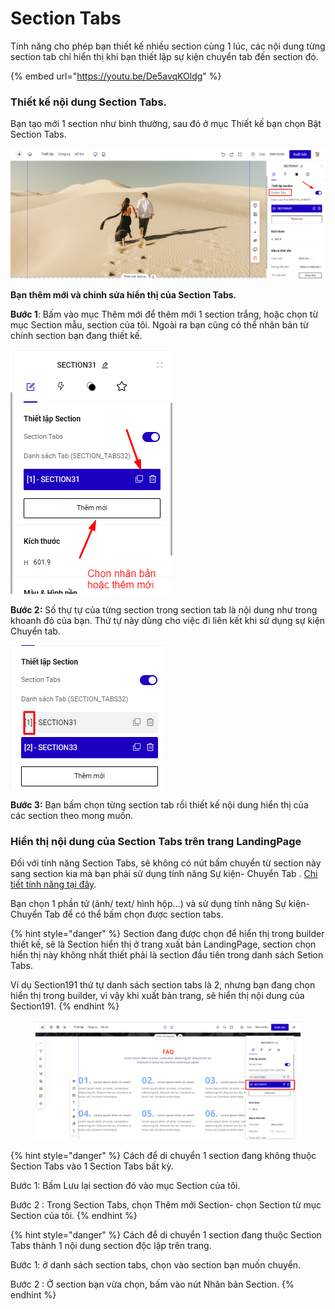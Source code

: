 # Section Tabs



Tính năng cho phép bạn thiết kế nhiều section cùng 1 lúc, các nội dung từng section tab chỉ hiển thị khi bạn thiết lập sự kiện chuyển tab đến section đó.

{% embed url="https://youtu.be/De5avqKOldg" %}

### Thiết kế nội dung Section Tabs.

Bạn tạo mới 1 section như bình thường, sau đó ở mục Thiết kế bạn chọn Bật Section Tabs.

![](<../../.gitbook/assets/image (682).png>)

**Bạn thêm mới và chỉnh sửa hiển thị của Section Tabs.**

**Bước 1**: Bấm vào mục Thêm mới để thêm mới 1 section trắng, hoặc chọn từ mục Section mẫu, section của tôi. Ngoài ra bạn cũng có thể nhân bản từ chính section bạn đang thiết kế.

![](<../../.gitbook/assets/image (916).png>)



**Bước 2:** Số thự tự của từng section trong section tab là nội dung như trong khoanh đỏ của bạn. Thứ tự này dùng cho việc đi liên kết khi sử dụng sự kiện Chuyển tab.

![](<../../.gitbook/assets/image (562).png>)



**Bước 3:** Bạn bấm chọn từng section tab rồi thiết kế nội dung hiển thị của các section theo mong muốn.

### Hiển thị nội dung của Section Tabs trên trang LandingPage&#x20;

Đối với tính năng Section Tabs, sẽ không có nút bấm chuyển từ section này sang section kia mà bạn phải sử dụng tính năng Sự kiện- Chuyển Tab . [Chi tiết tính năng tại đây](../../xv.-su-kien-cho-phan-tu/su-kien-re-chuot/chuyen-tab.md).

Bạn chọn 1 phần tử (ảnh/ text/ hình hộp...) và sử dụng tính năng Sự kiện- Chuyển Tab để có thể bấm chọn được section tabs.

{% hint style="danger" %}
Section đang được chọn để hiển thị trong builder thiết kế, sẽ là Section hiển thị ở trang xuất bản LandingPage, section chọn hiển thị này không nhất thiết phải là section đầu tiên trong danh sách Setion Tabs.&#x20;

Ví dụ Section191 thứ tự danh sách section tabs là 2, nhưng bạn đang chọn hiển thị trong builder, vì vậy khi xuất bản trang, sẽ hiển thị nội dung của Section191.
{% endhint %}

<figure><img src="../../.gitbook/assets/section tabs.png" alt=""><figcaption></figcaption></figure>

{% hint style="danger" %}
Cách để di chuyển 1 section đang không thuộc Section Tabs vào 1 Section Tabs bất kỳ.

Bước 1: Bấm Lưu lại section đó vào mục Section của tôi.

Bước 2 : Trong Section Tabs, chọn Thêm mới Section- chọn Section từ mục Section của tôi.
{% endhint %}

{% hint style="danger" %}
Cách để di chuyển 1 section đang thuộc Section Tabs thành 1 nội dung section độc lập trên trang.

Bước 1: ở danh sách section tabs, chọn vào section bạn muốn chuyển.

Bước 2 : Ở section bạn vừa chọn, bấm vào nút Nhân bản Section.
{% endhint %}
